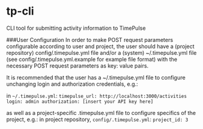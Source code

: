 # tp-cli
CLI tool for submitting activity information to TimePulse

###User Configuration
In order to make POST request parameters configurable according to user and project,
the user should have a (project repository) config/.timepulse.yml file and/or a (system)
~/.timepulse.yml file (see config/.timepulse.yml.example for example
file format) with the necessary POST request parameters as key: value pairs.

It is recommended that the user has a ~/.timepulse.yml file to configure unchanging
login and authorization credentials, e.g.:

  in `~/.timepulse.yml`:
  `timepulse_url: http://localhost:3000/activities
  login: admin
  authorization: [insert your API key here]`

as well as a project-specific .timepulse.yml file to configure specifics of the project,
e.g.:
  in project repository, `config/.timepulse.yml`:
  `project_id: 3`